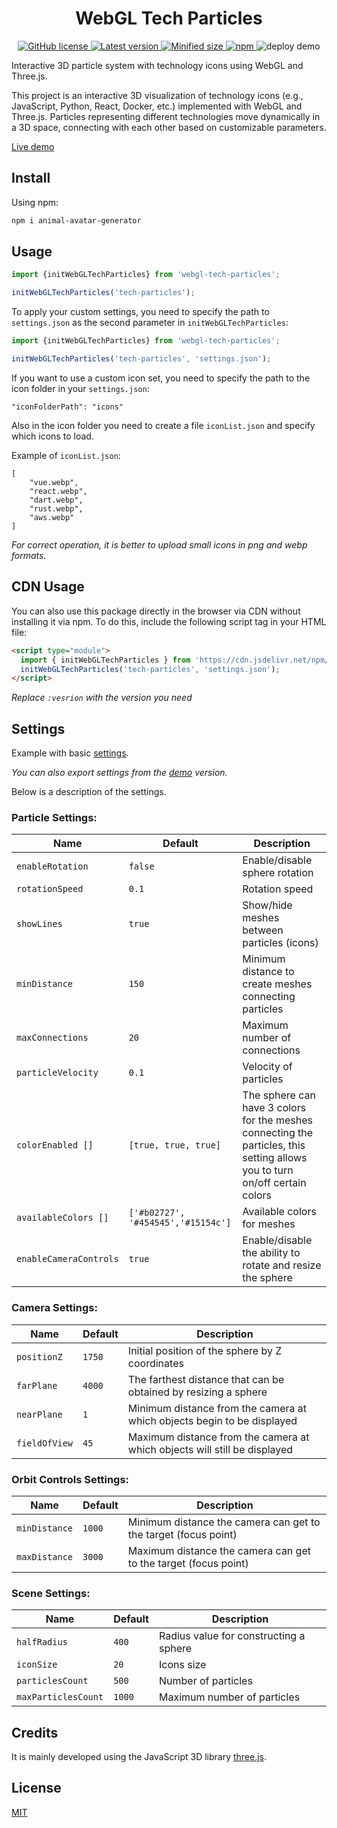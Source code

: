 <h1 align="center">WebGL Tech Particles</h1>

<div align="center">
  <a href="https://github.com/a-rudenko/webgl-tech-particles/blob/main/LICENSE">
    <img src="https://img.shields.io/github/license/a-rudenko/webgl-tech-particles" alt="GitHub license" >
  </a>
  <a href="https://www.npmjs.com/package/webgl-tech-particles">
    <img src="https://img.shields.io/npm/v/webgl-tech-particles" alt="Latest version">
  </a>
  <a href="https://www.npmjs.com/package/webgl-tech-particles">
    <img src="https://img.shields.io/bundlephobia/min/webgl-tech-particles" alt="Minified size">
  </a>
  <a href="https://www.npmjs.com/package/webgl-tech-particles">
    <img src="https://img.shields.io/npm/dw/webgl-tech-particles" alt="npm" >
  </a>
<img src="https://github.com/a-rudenko/webgl-tech-particles/actions/workflows/deploy.yml/badge.svg" alt="deploy demo" >
</div>

Interactive 3D particle system with technology icons using WebGL and Three.js.

This project is an interactive 3D visualization of technology icons (e.g., JavaScript, Python, React, Docker, etc.)
implemented with WebGL and Three.js. Particles representing different technologies move dynamically in a 3D space,
connecting with each other based on customizable parameters.

<a href="https://a-rudenko.github.io/webgl-tech-particles/demo.html">Live demo</a>

<h2>Install</h2>

Using npm:

```bash
npm i animal-avatar-generator
```

<h2>Usage</h2>

```js
import {initWebGLTechParticles} from 'webgl-tech-particles';

initWebGLTechParticles('tech-particles');
```

To apply your custom settings, you need to specify the path to `settings.json` as the second parameter
in `initWebGLTechParticles`:

```js
import {initWebGLTechParticles} from 'webgl-tech-particles';

initWebGLTechParticles('tech-particles', 'settings.json');
```

If you want to use a custom icon set, you need to specify the path to the icon folder in your `settings.json`:

```
"iconFolderPath": "icons"
```

Also in the icon folder you need to create a file `iconList.json` and specify which icons to load.

Example of `iconList.json`:

```
[
    "vue.webp",
    "react.webp",
    "dart.webp",
    "rust.webp",
    "aws.webp"
]
```

<i>For correct operation, it is better to upload small icons in png and webp formats.</i>

<h2>CDN Usage</h2>

You can also use this package directly in the browser via CDN without installing it via npm. To do this, include the following script tag in your HTML file:

```html
<script type="module">
  import { initWebGLTechParticles } from 'https://cdn.jsdelivr.net/npm/webgl-tech-particles@:vesrion/dist/webgl-tech-particles.js';
  initWebGLTechParticles('tech-particles', 'settings.json');
</script>
```

<i>Replace `:vesrion` with the version you need</i>

<h2>Settings</h2>

Example with basic <a href="https://github.com/a-rudenko/webgl-tech-particles/blob/main/settings.json">
settings</a>.

<i>You can also export settings from the <a href="https://a-rudenko.github.io/webgl-tech-particles/demo.html">demo</a> version.</i>

Below is a description of the settings.

<h3>Particle Settings:</h3>

| Name                   | Default                            | Description                                                                                                                 |
|------------------------|------------------------------------|-----------------------------------------------------------------------------------------------------------------------------|
| `enableRotation`       | `false`                            | Enable/disable sphere rotation                                                                                              |
| `rotationSpeed`        | `0.1`                              | Rotation speed                                                                                                              |
| `showLines`            | `true`                             | Show/hide meshes between particles (icons)                                                                                  |
| `minDistance`          | `150`                              | Minimum distance to create meshes connecting particles                                                                      |
| `maxConnections`       | `20`                               | Maximum number of connections                                                                                               |
| `particleVelocity`     | `0.1`                              | Velocity of particles                                                                                                       |
| `colorEnabled []`      | `[true, true, true]`               | The sphere can have 3 colors for the meshes connecting the particles, this setting allows you to turn on/off certain colors |
| `availableColors []`   | `['#b02727', '#454545','#15154c']` | Available colors for meshes                                                                                                 |
| `enableCameraControls` | `true`                             | Enable/disable the ability to rotate and resize the sphere                                                                  |

<h3>Camera Settings:</h3>

| Name          | Default | Description                                                               |
|---------------|---------|---------------------------------------------------------------------------|
| `positionZ`   | `1750`  | Initial position of the sphere by Z coordinates                           |
| `farPlane`    | `4000`  | The farthest distance that can be obtained by resizing a sphere           |
| `nearPlane`   | `1`     | Minimum distance from the camera at which objects begin to be displayed   |
| `fieldOfView` | `45`    | Maximum distance from the camera at which objects will still be displayed |

<h3>Orbit Controls Settings:</h3>

| Name          | Default | Description                                                     |
|---------------|---------|-----------------------------------------------------------------|
| `minDistance` | `1000`  | Minimum distance the camera can get to the target (focus point) |
| `maxDistance` | `3000`  | Maximum distance the camera can get to the target (focus point) |

<h3>Scene Settings:</h3>

| Name                | Default | Description                            |
|---------------------|---------|----------------------------------------|
| `halfRadius`        | `400`   | Radius value for constructing a sphere |
| `iconSize`          | `20`    | Icons size                             |
| `particlesCount`    | `500`   | Number of particles                    |
| `maxParticlesCount` | `1000`  | Maximum number of particles            |

<h2>Credits</h2>
It is mainly developed using the JavaScript 3D library <a href="https://github.com/mrdoob/three.js">three.js</a>.

<h2>License</h2>
<a href="https://github.com/a-rudenko/webgl-tech-particles/blob/main/LICENSE">MIT</a>
